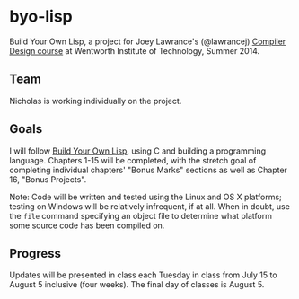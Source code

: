 # byo-lisp

Build Your Own Lisp, a project for Joey Lawrance's (@lawrancej) [Compiler Design
course](https://github.com/lawrancej/COMP603-2014) at Wentworth Institute of
Technology, Summer 2014.

## Team

Nicholas is working individually on the project.

## Goals

I will follow [Build Your Own Lisp](http://www.buildyourownlisp.com/), using C
and building a programming language. Chapters 1-15 will be completed, with the
stretch goal of completing individual chapters' "Bonus Marks" sections as well
as Chapter 16, "Bonus Projects".

Note: Code will be written and tested using the Linux and OS X platforms;
testing on Windows will be relatively infrequent, if at all. When in doubt, use
the `file` command specifying an object file to determine what platform some
source code has been compiled on.

## Progress

Updates will be presented in class each Tuesday in class from July 15 to August
5 inclusive (four weeks). The final day of classes is August 5.
